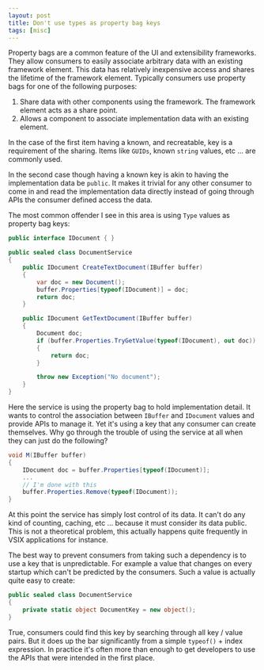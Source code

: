 ```yaml
---
layout: post
title: Don't use types as property bag keys
tags: [misc]
---
```


Property bags are a common feature of the UI and extensibility frameworks.  They allow consumers to easily associate arbitrary data with an existing framework element.  This data has relatively inexpensive access and shares the lifetime of the framework element.  Typically consumers use property bags for one of the following purposes:

1. Share data with other components using the framework.  The framework element acts as a share point. 
2. Allows a component to associate implementation data with an existing element. 

In the case of the first item having a known, and recreatable, key is a requirement of the sharing.  Items like `GUIDs`, known `string` values, etc ... are commonly used.  

In the second case though having a known key is akin to having the implementation data be `public`.  It makes it trivial for any other consumer to come in and read the implementation data directly instead of going through APIs the consumer defined access the data.  

The most common offender I see in this area is using `Type` values as property bag keys:

``` csharp
public interface IDocument { } 

public sealed class DocumentService
{
    public IDocument CreateTextDocument(IBuffer buffer)
    {
        var doc = new Document();
        buffer.Properties[typeof(IDocument)] = doc;
        return doc;
    }

    public IDocument GetTextDocument(IBuffer buffer)
    {
        Document doc;
        if (buffer.Properties.TryGetValue(typeof(IDocument), out doc)) 
        {
            return doc;
        }

        throw new Exception("No document");
    }
}
```

Here the service is using the property bag to hold implementation detail.  It wants to control the association between `IBuffer` and `IDocument` values and provide APIs to manage it.  Yet it's using a key that any consumer can create themselves.  Why go through the trouble of using the service at all when they can just do the following? 

``` csharp
void M(IBuffer buffer) 
{
    IDocument doc = buffer.Properties[typeof(IDocument)];
    ...
    // I'm done with this
    buffer.Properties.Remove(typeof(IDocument));
}
```

At this point the service has simply lost control of its data.  It can't do any kind of counting, caching, etc ... because it must consider its data public.  This is not a theoretical problem, this actually happens quite frequently in VSIX applications for instance.  

The best way to prevent consumers from taking such a dependency is to use a key that is unpredictable.  For example a value that changes on every startup which can't be predicted by the consumers.  Such a value is actually quite easy to create: 

``` csharp
public sealed class DocumentService
{
    private static object DocumentKey = new object();
}
```

True, consumers could find this key by searching through all key / value pairs.  But it does up the bar significantly from a simple `typeof()` + index expression.  In practice it's often more than enough to get developers to use the APIs that were intended in the first place. 

